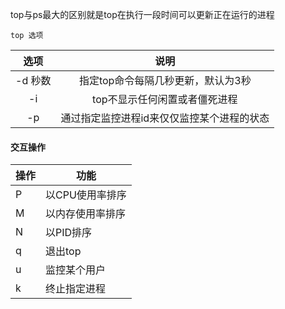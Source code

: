 top与ps最大的区别就是top在执行一段时间可以更新正在运行的进程

```
top 选项
```

|  选项   |                    说明                    |
| :-----: | :----------------------------------------: |
| -d 秒数 |     指定top命令每隔几秒更新，默认为3秒     |
|   -i    |       top不显示任何闲置或者僵死进程        |
|   -p    | 通过指定监控进程id来仅仅监控某个进程的状态 |



#### 交互操作

| 操作 | 功能             |
| ---- | ---------------- |
| P    | 以CPU使用率排序  |
| M    | 以内存使用率排序 |
| N    | 以PID排序        |
| q    | 退出top          |
| u    | 监控某个用户     |
| k    | 终止指定进程     |

